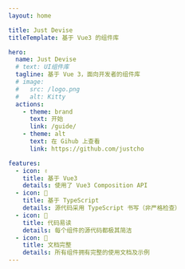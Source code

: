 ```yaml
---
layout: home

title: Just Devise
titleTemplate: 基于 Vue3 的组件库

hero:
  name: Just Devise
  # text: UI组件库
  tagline: 基于 Vue 3，面向开发者的组件库
  # image:
  #   src: /logo.png
  #   alt: Kitty
  actions:
    - theme: brand
      text: 开始
      link: /guide/
    - theme: alt
      text: 在 Gihub 上查看
      link: https://github.com/justcho

features:
  - icon: ✌️
    title: 基于 Vue3
    details: 使用了 Vue3 Composition API
  - icon: 🚀
    title: 基于 TypeScript
    details: 源代码采用 TypeScript 书写（非严格检查）
  - icon: 👻
    title: 代码易读
    details: 每个组件的源代码都极其简洁
  - icon: 📖
    title: 文档完整
    details: 所有组件拥有完整的使用文档及示例
---
```




